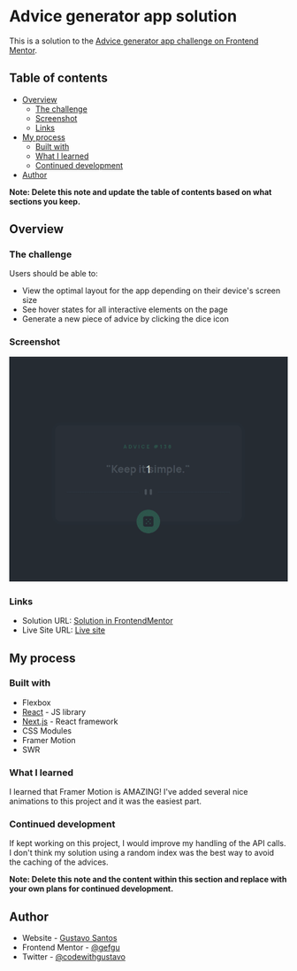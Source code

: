 # Advice generator app solution

This is a solution to the [Advice generator app challenge on Frontend Mentor](https://www.frontendmentor.io/challenges/advice-generator-app-QdUG-13db).

## Table of contents

- [Overview](#overview)
  - [The challenge](#the-challenge)
  - [Screenshot](#screenshot)
  - [Links](#links)
- [My process](#my-process)
  - [Built with](#built-with)
  - [What I learned](#what-i-learned)
  - [Continued development](#continued-development)
- [Author](#author)

**Note: Delete this note and update the table of contents based on what sections you keep.**

## Overview

### The challenge

Users should be able to:

- View the optimal layout for the app depending on their device's screen size
- See hover states for all interactive elements on the page
- Generate a new piece of advice by clicking the dice icon

### Screenshot

![Screenshot](./screenshot.gif)

### Links

- Solution URL: [Solution in FrontendMentor](https://www.frontendmentor.io/challenges/advice-generator-app-QdUG-13db/hub/advice-generator-app-with-nextjs-and-framer-motion-JxNTyPbdV5)
- Live Site URL: [Live site](https://advice-slip-nine.vercel.app/)

## My process

### Built with

- Flexbox
- [React](https://reactjs.org/) - JS library
- [Next.js](https://nextjs.org/) - React framework
- CSS Modules
- Framer Motion
- SWR

### What I learned

I learned that Framer Motion is AMAZING! I've added several nice animations to this project and it was the easiest part.

### Continued development

If kept working on this project, I would improve my handling of the API calls. I don't think my solution using a random index was the best way to avoid the caching of the advices.

**Note: Delete this note and the content within this section and replace with your own plans for continued development.**

## Author

- Website - [Gustavo Santos](https://github.com/gefgu)
- Frontend Mentor - [@gefgu](https://www.frontendmentor.io/profile/gefgu)
- Twitter - [@codewithgustavo](https://www.twitter.com/codewithgustavo)
